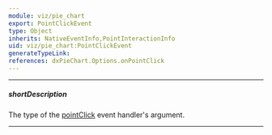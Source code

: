 ```yaml
---
module: viz/pie_chart
export: PointClickEvent
type: Object
inherits: NativeEventInfo,PointInteractionInfo
uid: viz/pie_chart:PointClickEvent
generateTypeLink: 
references: dxPieChart.Options.onPointClick
---
```

---
##### shortDescription
The type of the [pointClick]({basewidgetpath}/Events/#pointClick) event handler's argument.

---
<!-- Description goes here -->